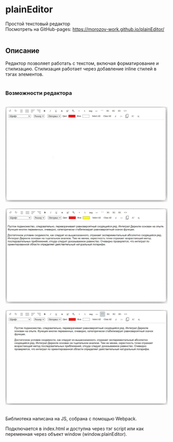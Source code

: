 # plainEditor

Простой текстовый редактор<br>
Посмотреть на GitHub-pages: https://morozov-work.github.io/plainEditor/
<br><br>

## Описание
Редактор позволяет работать с текстом, включая форматирование и стилизацию.
Стилизация работает через добавление inline стилей в тэгах элементов.
<br><br>

### Возможности редактора
<br>
<img src="./readme_assets/1.gif" alt="">
<br><br>
<img src="./readme_assets/2.gif" alt="">
<br><br>
<img src="./readme_assets/3.gif" alt="">
<br><br>

Библиотека написана на JS, собрана с помощью Webpack. 

Подключается в index.html и доступна через тэг script или как переменная через объект window (window.plainEditor).
